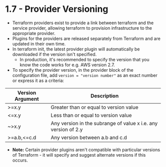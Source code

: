 # 1.7 - Provider Versioning

- Terraform providers exist to provide a link between terraform and the service provider, allowing terraform to provision infrastructure to the appropriate provider.
- Plugins for the providers are released separately from Terraform and are updated in their own time.
- In terraform init, the latest provider plugin will automatically be downloaded if the version isn't specified.
  - In production, it's recommended to specify the version that you know the code works for e.g. AWS version 2.7.
- To specify the provider version, in the provider block of the configuration file, add `version = "version number"` as an exact number or express it as a criteria:

| Version Argument | Description                                                    |
| ---------------- | -------------------------------------------------------------- |
| >=x.y            | Greater than or equal to version value                         |
| <=x.y            | Less than or equal to version value                            |
| ~>x.y            | Any version in the subrange of value x i.e. any version of 2.y |
| >=a.b,<=c.d      | Any version between a.b and c.d                                |

- **Note:** Certain provider plugins aren't compatible with particular versions of Terraform - it will specify and suggest alternate versions if this occurs.
